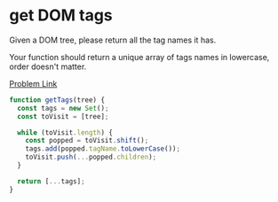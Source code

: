# get DOM tags

Given a DOM tree, please return all the tag names it has.

Your function should return a unique array of tags names in lowercase, order doesn't matter.

[Problem Link](https://bigfrontend.dev/problem/get-DOM-tags)

```js
function getTags(tree) {
  const tags = new Set();
  const toVisit = [tree];

  while (toVisit.length) {
    const popped = toVisit.shift();
    tags.add(popped.tagName.toLowerCase());
    toVisit.push(...popped.children);
  }

  return [...tags];
}
```
